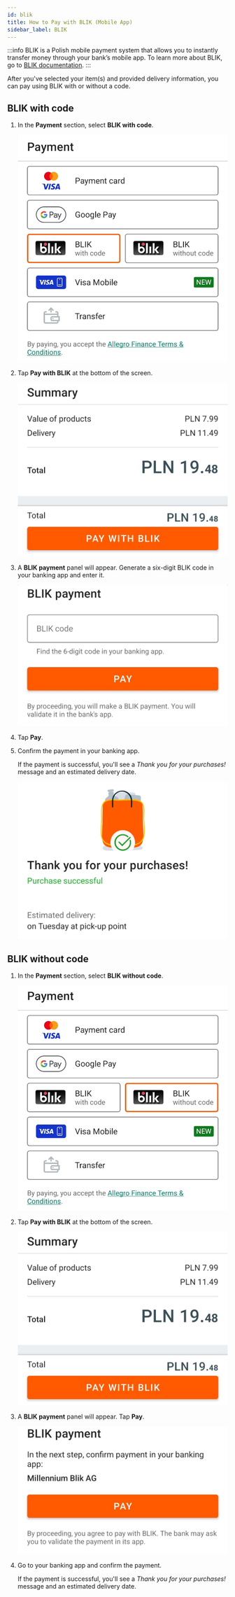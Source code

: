 ```yaml
---
id: blik
title: How to Pay with BLIK (Mobile App)
sidebar_label: BLIK
---
```


:::info
BLIK is a Polish mobile payment system that allows you to instantly transfer money through your bank’s mobile app. To learn more about BLIK, go to [BLIK documentation](https://www.blik.com/en/first-steps-with-blik).
:::

After you've selected your item(s) and provided delivery information, you can pay using BLIK with or without a code.

## BLIK with code

1. In the **Payment** section, select **BLIK with code**.

    ![BLIK with code payment option](<BLIK with code payment option.png>)

2. Tap **Pay with BLIK** at the bottom of the screen. 

    ![Pay with BLIK](<Pay with BLIK.png>)

3. A **BLIK payment** panel will appear. Generate a six-digit BLIK code in your banking app and enter it.

    ![BLIK payment with code window](<BLIK payment with code window.png>)

4. Tap **Pay**.

5. Confirm the payment in your banking app.

    If the payment is successful, you'll see a *Thank you for your purchases!* message and an estimated delivery date.

    ![Thank you for your purchases message](<Thank you for your purchases message.png>)

## BLIK without code

1. In the **Payment** section, select **BLIK without code**.

    ![BLIK without code payment option](<BLIK without code payment option.png>)

2. Tap **Pay with BLIK** at the bottom of the screen.  

    ![Pay with BLIK](<Pay with BLIK.png>)

3. A **BLIK payment** panel will appear. Tap **Pay**.

    ![BLIK payment without code window](<BLIK payment without code window.png>)

4. Go to your banking app and confirm the payment.

    If the payment is successful, you'll see a *Thank you for your purchases!* message and an estimated delivery date.
